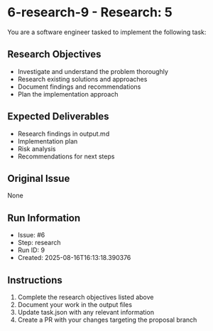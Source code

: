 # 6-research-9 - Research: 5

You are a software engineer tasked to implement the following task:

## Research Objectives
- Investigate and understand the problem thoroughly
- Research existing solutions and approaches
- Document findings and recommendations
- Plan the implementation approach

## Expected Deliverables
- Research findings in output.md
- Implementation plan
- Risk analysis
- Recommendations for next steps

## Original Issue

None

## Run Information
- Issue: #6
- Step: research
- Run ID: 9
- Created: 2025-08-16T16:13:18.390376

## Instructions
1. Complete the research objectives listed above
2. Document your work in the output files
3. Update task.json with any relevant information
4. Create a PR with your changes targeting the proposal branch

